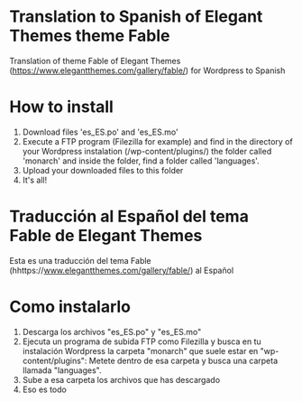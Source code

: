 # Translation to Spanish of Elegant Themes theme Fable 
Translation of theme Fable of Elegant Themes (https://www.elegantthemes.com/gallery/fable/) for Wordpress to Spanish

# How to install
1. Download files 'es_ES.po' and 'es_ES.mo'
2. Execute a FTP program (Filezilla for example) and find in the directory of your Wordpress instalation (/wp-content/plugins/) the folder called 'monarch' and inside the folder, find a folder called 'languages'.
3. Upload your downloaded files to this folder
4. It's all!

# Traducción al Español del tema Fable de Elegant Themes 
Esta es una traducción del tema Fable (hhttps://www.elegantthemes.com/gallery/fable/) al Español

# Como instalarlo
1. Descarga los archivos "es_ES.po" y "es_ES.mo"
2. Ejecuta un programa de subida FTP como Filezilla y busca en tu instalación Wordpress la carpeta "monarch" que suele estar en "wp-content/plugins": Metete dentro de esa carpeta y busca una carpeta llamada "languages".
3. Sube a esa carpeta los archivos que has descargado
4. Eso es todo
